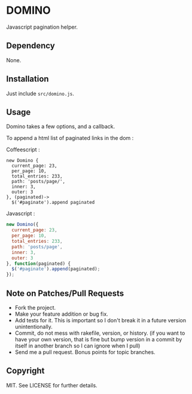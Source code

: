 DOMINO
======

Javascript pagination helper.


Dependency
----------

None.


Installation
------------

Just include `src/domino.js`.


Usage
-----

Domino takes a few options, and a callback.

To append a html list of paginated links in the dom :

Coffeescript :

``` coffescript
new Domino {
  current_page: 23,
  per_page: 10,
  total_entries: 233,
  path: 'posts/page/',
  inner: 3,
  outer: 3
}, (paginated)->
  $('#paginate').append paginated
```

Javascript :

``` javascript
new Domino({
  current_page: 23,
  per_page: 10,
  total_entries: 233,
  path: 'posts/page',
  inner: 3,
  outer: 3
}, function(paginated) {
  $('#paginate').append(paginated);
});
```

Note on Patches/Pull Requests
-----------------------------

* Fork the project.
* Make your feature addition or bug fix.
* Add tests for it. This is important so I don't break it in a future version unintentionally.
* Commit, do not mess with rakefile, version, or history. (if you want to have your own version, that is fine but bump version in a commit by itself in another branch so I can ignore when I pull)
* Send me a pull request. Bonus points for topic branches.


Copyright
---------

MIT. See LICENSE for further details.
